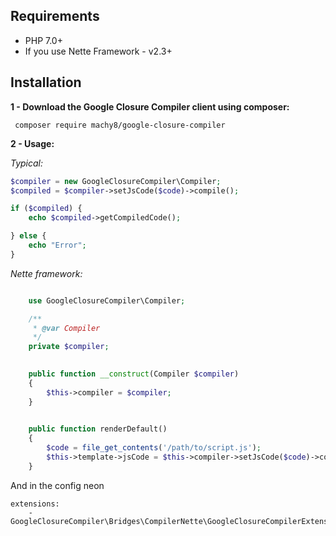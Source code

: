 
## Requirements
- PHP 7.0+
- If you use Nette Framework - v2.3+

## Installation
**1 - Download the Google Closure Compiler client using composer:**
```
 composer require machy8/google-closure-compiler
```
**2 - Usage:**

*Typical:*

```php
$compiler = new GoogleClosureCompiler\Compiler;
$compiled = $compiler->setJsCode($code)->compile();

if ($compiled) {
    echo $compiled->getCompiledCode();

} else {
    echo "Error";
}

```

*Nette framework:*
```PHP

	use GoogleClosureCompiler\Compiler;

	/**
	 * @var Compiler
	 */
	private $compiler;

	
	public function __construct(Compiler $compiler) 
	{
        $this->compiler = $compiler;
	}
	

	public function renderDefault() 
	{
        $code = file_get_contents('/path/to/script.js');
        $this->template->jsCode = $this->compiler->setJsCode($code)->compiler();
	}
```

And in the config neon
```
extensions:
    - GoogleClosureCompiler\Bridges\CompilerNette\GoogleClosureCompilerExtension
```